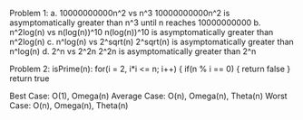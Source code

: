 Problem 1:
a. 10000000000n^2 vs n^3
10000000000n^2 is asymptomatically greater than n^3 until n reaches 10000000000
b. n^2log(n) vs n(log(n))^10
n(log(n))^10 is asymptomatically greater than n^2log(n)
c. n^log(n) vs 2^sqrt(n)
2^sqrt(n) is asymptomatically greater than n^log(n)
d. 2^n vs 2^2n
2^2n is asymptomatically greater than 2^n

Problem 2:
isPrime(n): 
  for(i = 2, i*i <= n; i++) {
    if(n % i == 0) {
      return false
    }
  return true

  Best Case: O(1), Omega(n)
  Average Case: O(n), Omega(n), Theta(n)
  Worst Case: O(n), Omega(n), Theta(n)
 
